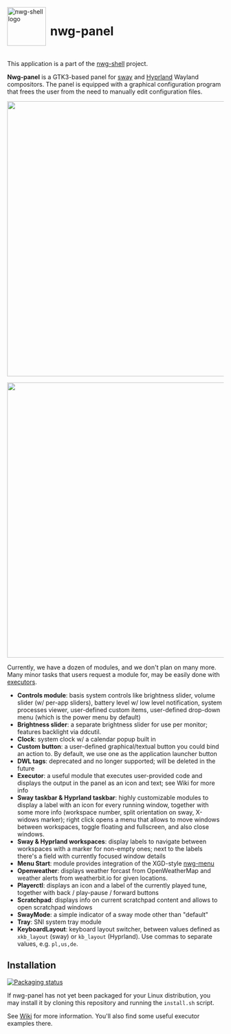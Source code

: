 <img src="https://github.com/nwg-piotr/nwg-panel/assets/20579136/36327f89-05b8-420d-998a-8f5f7d385545" width="90" style="margin-right:10px" align=left alt="nwg-shell logo">
<H1>nwg-panel</H1><br>

This application is a part of the [nwg-shell](https://nwg-piotr.github.io/nwg-shell) project.

**Nwg-panel** is a GTK3-based panel for [sway](https://github.com/swaywm/sway) and [Hyprland](https://github.com/hyprwm/Hyprland) 
Wayland compositors. The panel is equipped with a graphical configuration program that frees the user from the need to 
manually edit configuration files.

<img src="https://github.com/nwg-piotr/nwg-panel/assets/20579136/09866188-6819-4dfb-99df-40af53be859b" width=640><br>

<img src="https://github.com/nwg-piotr/nwg-panel/assets/20579136/1aeb8990-f355-4ba9-80e3-9aa2a46730ca" width=640><br>

Currently, we have a dozen of modules, and we don't plan on many more. Many minor tasks that users request a module for,
may be easily done with [executors](https://github.com/nwg-piotr/nwg-panel/wiki/modules:-Executor).

- **Controls module**: basis system controls like brightness slider, volume slider (w/ per-app sliders), battery 
level w/ low level notification, system processes viewer, user-defined custom items, user-defined drop-down menu 
(which is the power menu by default)
- **Brightness slider**: a separate brightness slider for use per monitor; features backlight via ddcutil.
- **Clock**: system clock w/ a calendar popup built in
- **Custom button**: a user-defined graphical/textual button you could bind an action to. By default, we use one as the 
application launcher button
- **DWL tags**: deprecated and no longer supported; will be deleted in the future
- **Executor**: a useful module that executes user-provided code and displays the output in the panel as an icon and 
text; see Wiki for more info
- **Sway taskbar & Hyprland taskbar**: highly customizable modules to display a label with an icon for every running 
window, together with some more info (workspace number, split orientation on sway, X-widows marker); right click opens 
a menu that allows to move windows between workspaces, toggle floating and fullscreen, and also close windows.
- **Sway & Hyprland workspaces**: display labels to navigate between workspaces with a marker for non-empty ones; next
to the labels there's a field with currently focused window details
- **Menu Start**: module provides integration of the XGD-style [nwg-menu](https://github.com/nwg-piotr/nwg-menu)
- **Openweather**: displays weather forcast from OpenWeatherMap and weather alerts from weatherbit.io for given locations.
- **Playerctl**: displays an icon and a label of the currently played tune, together with back / play-pause / forward 
buttons
- **Scratchpad**: displays info on current scratchpad content and allows to open scratchpad windows 
- **SwayMode**: a simple indicator of a sway mode other than "default"
- **Tray**: SNI system tray module
- **KeyboardLayout**: keyboard layout switcher, between values defined as `xkb_layout` (sway) or `kb_layout` (Hyprland).
Use commas to separate values, e.g. `pl,us,de`.

## Installation

[![Packaging status](https://repology.org/badge/vertical-allrepos/nwg-panel.svg)](https://repology.org/project/nwg-panel/versions)

If nwg-panel has not yet been packaged for your Linux distribution, you may install it by cloning this repository
and running the `install.sh` script.

See [Wiki](https://github.com/nwg-piotr/nwg-panel/wiki) for more information. You'll also find some useful executor examples there.
